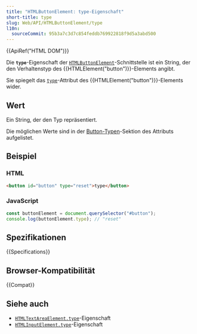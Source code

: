 ```yaml
---
title: "HTMLButtonElement: type-Eigenschaft"
short-title: type
slug: Web/API/HTMLButtonElement/type
l10n:
  sourceCommit: 95b3a7c3d7c854feddb769922818f9d5a3abd500
---
```


{{ApiRef("HTML DOM")}}

Die **`type`**-Eigenschaft der [`HTMLButtonElement`](/de/docs/Web/API/HTMLButtonElement)-Schnittstelle ist ein String, der den Verhaltenstyp des {{HTMLElement("button")}}-Elements angibt.

Sie spiegelt das [`type`](/de/docs/Web/HTML/Element/button#type)-Attribut des {{HTMLElement("button")}}-Elements wider.

## Wert

Ein String, der den Typ repräsentiert.

Die möglichen Werte sind in der [Button-Typen](/de/docs/Web/HTML/Element/button#type)-Sektion des Attributs aufgelistet.

## Beispiel

### HTML

```html
<button id="button" type="reset">type</button>
```

### JavaScript

```js
const buttonElement = document.querySelector("#button");
console.log(buttonElement.type); // "reset"
```

## Spezifikationen

{{Specifications}}

## Browser-Kompatibilität

{{Compat}}

## Siehe auch

- [`HTMLTextAreaElement.type`](/de/docs/Web/API/HTMLTextAreaElement/type)-Eigenschaft
- [`HTMLInputElement.type`](/de/docs/Web/API/HTMLInputElement/type)-Eigenschaft
